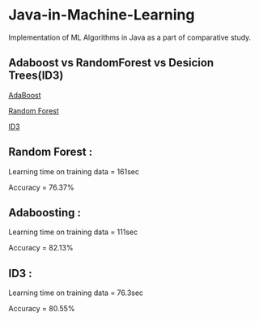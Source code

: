 # Java-in-Machine-Learning
Implementation of ML Algorithms in Java as a part of comparative study.
 
## Adaboost vs RandomForest vs Desicion Trees(ID3)
[AdaBoost](https://en.wikipedia.org/wiki/AdaBoost)

[Random Forest](https://en.wikipedia.org/wiki/Random_forest)

[ID3](https://en.wikipedia.org/wiki/ID3_algorithm)

## Random Forest :

Learning time on training data = 161sec

Accuracy = 76.37%

## Adaboosting :

Learning time on training data = 111sec

Accuracy = 82.13%

## ID3 :

Learning time on training data = 76.3sec

Accuracy = 80.55%

